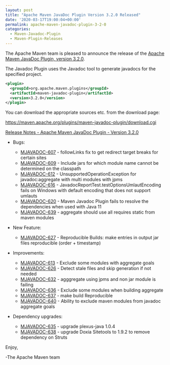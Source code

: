 ```yaml
---
layout: post
title: "Apache Maven JavaDoc Plugin Version 3.2.0 Released"
date: '2020-03-17T19:00:04+00:00'
permalink: apache-maven-javadoc-plugin-3-2-0
categories:
  - Maven-Javadoc-Plugin
  - Maven-Plugin-Releases
---
```

The Apache Maven team is pleased to announce the release of the
[Apache Maven JavaDoc Plugin, version 3.2.0](https://maven.apache.org/plugins/maven-javadoc-plugin).

The Javadoc Plugin uses the Javadoc tool to generate javadocs for the
specified project.


```xml
<plugin>
  <groupId>org.apache.maven.plugins</groupId>
  <artifactId>maven-javadoc-plugin</artifactId>
  <version>3.2.0</version>
</plugin>
```

You can download the appropriate sources etc. from the download page:

https://maven.apache.org/plugins/maven-javadoc-plugin/download.cgi

[Release Notes - Apache Maven JavaDoc Plugin - Version 3.2.0](https://issues.apache.org/jira/secure/ReleaseNote.jspa?projectId=12317529&version=12345698)

* Bugs:

    * [MJAVADOC-607](https://issues.apache.org/jira/browse/MJAVADOC-607) - followLinks fix to get redirect target breaks for certain sites
    * [MJAVADOC-609](https://issues.apache.org/jira/browse/MJAVADOC-609) - Include jars for which module name cannot be determined on the classpath
    * [MJAVADOC-612](https://issues.apache.org/jira/browse/MJAVADOC-612) - UnsupportedOperationException for javadoc:aggregate with multi modules with jpms
    * [MJAVADOC-616](https://issues.apache.org/jira/browse/MJAVADOC-616) - JavadocReportTest.testOptionsUmlautEncoding fails on Windows with default encoding that does not support umlauts
    * [MJAVADOC-620](https://issues.apache.org/jira/browse/MJAVADOC-620) - Maven Javadoc Plugin fails to resolve the dependencies when used with Java 11
    * [MJAVADOC-639](https://issues.apache.org/jira/browse/MJAVADOC-639) - aggregate should use all requires static from maven modules

* New Feature:

    * [MJAVADOC-627](https://issues.apache.org/jira/browse/MJAVADOC-627) - Reproducible Builds: make entries in output jar files reproducible (order + timestamp)

* Improvements:

    * [MJAVADOC-613](https://issues.apache.org/jira/browse/MJAVADOC-613) - Exclude some modules with aggregate goals
    * [MJAVADOC-626](https://issues.apache.org/jira/browse/MJAVADOC-626) - Detect stale files and skip generation if not needed
    * [MJAVADOC-632](https://issues.apache.org/jira/browse/MJAVADOC-632) - agggregate using jpms and non jar module is failing
    * [MJAVADOC-636](https://issues.apache.org/jira/browse/MJAVADOC-636) - Exclude some modules when building aggregate
    * [MJAVADOC-637](https://issues.apache.org/jira/browse/MJAVADOC-637) - make build Reproducible
    * [MJAVADOC-640](https://issues.apache.org/jira/browse/MJAVADOC-640) - Ability to exclude maven modules from javadoc aggregate goals

* Dependency upgrades:

    * [MJAVADOC-635](https://issues.apache.org/jira/browse/MJAVADOC-635) - upgrade plexus-java 1.0.4
    * [MJAVADOC-638](https://issues.apache.org/jira/browse/MJAVADOC-638) - upgrade Doxia Sitetools to 1.9.2 to remove dependency on Struts

Enjoy,

-The Apache Maven team 
